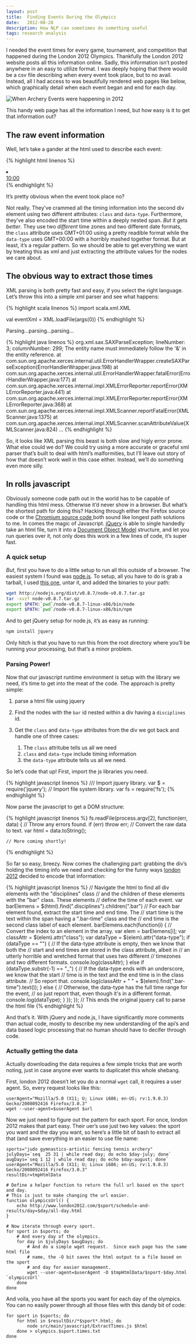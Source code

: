 ```yaml
---
layout: post
title:  Finding Events During the Olympics
date:   2012-08-28
description: How NLP can sometimes do something useful
tags: research analysis
---
```


I needed the event times for every game, tournament, and competition that
happened during the London 2012 Olympics. Thankfully the London 2012 website
posts all this information online. Sadly, this information isn’t posted
anywhere in an easy to utilize format. I was deeply hoping that there would be
a csv file describing when every event took place, but to no avail. Instead,
all I had access to was beautifully rendered web pages like below, which
graphically detail when each event began and end for each day.

![When Archery Events were happening in 2012](/assets/img/olympics-archery-event-example.png)

This handy web page has all the information I need, but how easy is it to get
that information out?

## The raw event information

Well, let’s take a gander at the html used to describe each event:

{% highlight html linenos %}
 <li>
   <div class="barWrap disciplines">
     <!--s-u: ARM073900 - ARM073900-->
     <div style="left: 72px; width: 90px; height:19px; overflow:hidden;"
          class="bar ed_2012-08-30T12:30:00+01:00"
          id="bar-ARM073900"
          data-type="a_20120830090000 b_">
       <div class="barcnt m0">
         <a  href="/paralympics/archery/event/men-individual-recurve-w1-w2/phase=arm073900/index.html">
           <span class="bar-time">10:00 </span>
           <span class="bar-phasedesc">Ranking Round </span>
           <div class="bar-scheduleline">
             <div class="score"></div>
           </div>
         </a>
       </div>
     </div>
   </div>
 </li>
{% endhighlight %}

It’s pretty obvious when the event took place no?

Not really. They’ve crammed all the timing information into the second div
element using two different attributes: `class` and `data-type`. Furthermore,
they’ve also encoded the start time within a deeply nested span. *But* it gets
*better*. They use two *different* time zones and two different date formats,
the `class` attribute uses GMT+01:00 using a pretty readible format while the
`data-type` uses GMT+00:00 with a horribly mashed together format. But at
least, it’s a regular pattern. So we should be able to get everything we want
by treating this as xml and just extracting the attribute values for the nodes
we care about.

## The obvious way to extract those times

XML parsing is both pretty fast and easy, if you select the right language.
Let’s throw this into a simple xml parser and see what happens:

{% highlight scala linenos %}
import scala.xml.XML

val eventXml = XML.loadFile(args(0))
{% endhighlight %}

Parsing…parsing…parsing…

{% highlight java linenos %}
org.xml.sax.SAXParseException; lineNumber: 3; columnNumber: 299; The entity name must immediately follow the '&' in the entity reference.
    at com.sun.org.apache.xerces.internal.util.ErrorHandlerWrapper.createSAXParseException(ErrorHandlerWrapper.java:198)
    at com.sun.org.apache.xerces.internal.util.ErrorHandlerWrapper.fatalError(ErrorHandlerWrapper.java:177)
    at com.sun.org.apache.xerces.internal.impl.XMLErrorReporter.reportError(XMLErrorReporter.java:441)
    at com.sun.org.apache.xerces.internal.impl.XMLErrorReporter.reportError(XMLErrorReporter.java:368)
    at com.sun.org.apache.xerces.internal.impl.XMLScanner.reportFatalError(XMLScanner.java:1375)
    at com.sun.org.apache.xerces.internal.impl.XMLScanner.scanAttributeValue(XMLScanner.java:824)
    ...
{% endhighlight %}

So, it looks like XML parsing this beast is both slow and higly error prone.
What else could we do? We could try using a more accurate or graceful xml
parser that’s built to deal with html’s malformities, but I’ll leave out story
of how that doesn’t work well in this case either. Instead, we’ll do something
even more silly.

## In rolls javascript

Obviously someone code path out in the world has to be capable of handling this
html mess. Otherwise it’d never show in a browser. But what’s the shortest path
for doing this? Hacking through either the Firefox source code or the [Chromium
source code ](https://src.chromium.org/viewvc/chrome/)both sound like longest
path solutions to me. In comes the magic of Javascript.
[jQuery](https://jquery.com/) is able to single handedly take an html file,
turn it into a [Document Object
Model](https://en.wikipedia.org/wiki/Document_Object_Model) structure, and let
you run queries over it, not only does this work in a few lines of code, it’s
super fast.

### A quick setup

*But*, first you have to do a little setup to run all this outside of a
browser. The easiest system I found was [node.js](https://nodejs.org/en/). To
setup, all you have to do is grab a tarball, I used [this
one](http://nodejs.org/dist/v0.8.8/node-v0.8.8.tar.gz), untar it, and added the
binaries to your path:

```bash
wget http://nodejs.org/dist/v0.8.7/node-v0.8.7.tar.gz
tar -xvzf node-v0.8.7.tar.gz
export $PATH:`pwd`/node-v0.8.7-linux-x86/bin/node
export $PATH:`pwd`/node-v0.8.7-linux-x86/bin/npm
```

And to get jQuery setup for node.js, it’s as easy as running:

```bash
npm install jquery
```

Only hitch is that you have to run this from the root directory where you’ll be
running your processing, but that’s a minor problem.

### Parsing Power!

Now that our javascript runtime environment is setup with the library we need,
it’s time to get into the meat of the code. The approach is pretty simple:

1.  parse a html file using jquery
1.  Find the nodes with the `bar` id nested within a div having a `disciplines`
    id.
1.  Get the `class` and `data-type` attributes from the div we got back and
    handle one of three cases:

    1.  The `class` attritube tells us all we need
    1.  `class` and `data-type` include timing information
    1.  the `data-type` attribute tells us all we need.

So let’s code that up! First, import the js libraries you need.


{% highlight javascript linenos %}
/// Import jquery library.
var $ = require('jquery');
// Import file system library.
var fs = require('fs');
{% endhighlight %}

Now parse the javascript to get a DOM structure:

{% highlight javascript linenos %}
fs.readFile(process.argv[2], function(err, data) {
    // Throw any errors found.
    if (err) throw err;
    // Convert the raw data to text.
    var html = data.toString();

    // More coming shortly!
{% endhighlight %}

So far so easy, breezy. Now comes the challenging part: grabbing the div’s
holding the timing info we need and checking for the funny ways [london
2012](www.london2012.com/index-olympic.html) decided to encode that
information:

{% highlight javascript linenos %}
    // Navigate the html to find all div elements with the "disciplines" class
    // and the children of these elements with the "bar" class.  These elements
    // define the time of each event.
    var barElemens = $(html).find(".disciplines").children(".bar")
    // For each bar element found, extract the start time and end time.  The
    // start time is the text within the span having a ".bar-time" class and the
    // end time is the second class label of each element.
    barElemens.each(function(i) {
        // Convert the index to an element in the array.
        var elem = barElemens[i];
        var classAttr = $(elem).attr("class");
        var dataType = $(elem).attr("data-type");
        if (dataType == "") {
            // If the data-type attribute is empty, then we know that both the
            // start and end times are stored in the class attribute, albeit in
            // an utterly horrible and wretched format that uses two different
            // timezones and two different formats.
            console.log(classAttr);
        } else if (dataType.substr(-1) == "_") {
            // If the data-type ends with an underscore, we know that the start
            // time is in the text and the end time is in the class attribute.
            // So report that.
            console.log(classAttr + " " + $(elem).find(".bar-time").text());
        } else {
            // Otherwise, the data-type has the full time range for the event,
            // so just report that, even though it's in a different format.
            console.log(dataType);
        }
    });
}); // This ends the original jquery call to parse the html file
{% endhighlight %}

And that’s it. With jQuery and node.js, I have significantly more comments than
actual code, mostly to describe my new understanding of the api’s and data
based logic processing that no human should have to decifer through code.

### Actually getting the data

Actually downloading the data requires a few simple tricks that are worth
noting, just in case anyone ever wants to duplicatet this whole shebang.

First, london 2012 doesn’t let you do a normal `wget` call, it requires a user
agent. So, every request looks like this:

```
userAgent="Mozilla/5.0 (X11; U; Linux i686; en-US; rv:1.9.0.3) Gecko/2008092416 Firefox/3.0.3"
wget --user-agent=$userAgent $url
```

Now we just need to figure out the pattern for each sport. For once, london
2012 makes that part easy. Their uer’s use just two key values: the sport you want and the day you want, so here’s a little bit of bash to extract all that (and save everything in an easier to use file name:

```
sports="judo gymnastics-artistic fencing tennis archery"
julyDays=`seq  25 31 | while read day; do echo $day-july; done`
augDays=`seq 1 12 | while read day; do echo $day-august; done`
userAgent="Mozilla/5.0 (X11; U; Linux i686; en-US; rv:1.9.0.3) Gecko/2008092416 Firefox/3.0.3"
resultDir=tmpHtmlData

# Define a helper function to return the full url based on the sport and day.
# This is just to make changing the url easier.
function olympicsUrl() {
    echo http://www.london2012.com/$sport/schedule-and-results/day=$day/all-day.html 
}

# Now iterate through every sport.
for sport in $sports; do
    # And every day of the olympics.
    for day in $julyDays $augDays; do
        # And do a simple wget request.  Since each page has the same html file
        # name, the -O bit saves the html output to a file based on the sport
        # and day for easier management.
        wget --user-agent=$userAgent -O $tmpHtmlData/$sport-$day.html `olympicsUrl`
    done
done
```

And voila, you have all the sports you want for each day of the olympics. You
can no easily power through all those files with this dandy bit of code:

```
for sport in $sports; do
    for html in $resultDir/*$sport*.html; do
        node src/main/javascript/ExtractTimes.js $html
    done > olympics.$sport.times.txt
done
```
